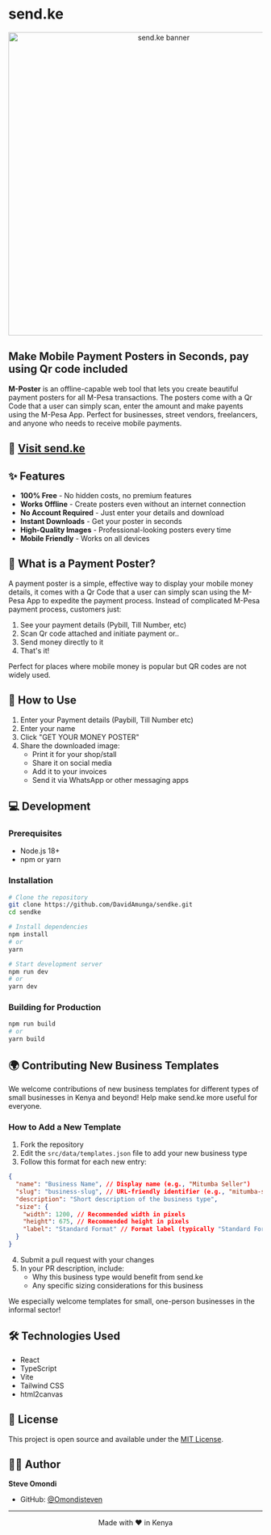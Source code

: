 # send.ke

<p align="center">
  <img src="public/ogimage.jpg" alt="send.ke banner" width="600">
</p>

## Make Mobile Payment Posters in Seconds, pay using Qr code included

**M-Poster** is an offline-capable web tool that lets you create beautiful payment posters for all M-Pesa transactions. The posters come with a Qr Code that a user can simply scan, enter the amount and make payents using the M-Pesa App. Perfect for businesses, street vendors, freelancers, and anyone who needs to receive mobile payments.

## 🔗 [Visit send.ke](https://send.ke)

## ✨ Features

- **100% Free** - No hidden costs, no premium features
- **Works Offline** - Create posters even without an internet connection
- **No Account Required** - Just enter your details and download
- **Instant Downloads** - Get your poster in seconds
- **High-Quality Images** - Professional-looking posters every time
- **Mobile Friendly** - Works on all devices

## 📱 What is a Payment Poster?

A payment poster is a simple, effective way to display your mobile money details, it comes with a Qr Code that a user can simply scan using the M-Pesa App to expedite the payment process. Instead of complicated M-Pesa payment process, customers just:

1. See your payment details (Pybill, Till Number, etc)
2. Scan Qr code attached and initiate payment or..
3. Send money directly to it
4. That's it!

Perfect for places where mobile money is popular but QR codes are not widely used.

## 🚀 How to Use

1. Enter your Payment details (Paybill, Till Number etc)
2. Enter your name
3. Click "GET YOUR MONEY POSTER"
4. Share the downloaded image:
   - Print it for your shop/stall
   - Share it on social media
   - Add it to your invoices
   - Send it via WhatsApp or other messaging apps

## 💻 Development

### Prerequisites

- Node.js 18+
- npm or yarn

### Installation

```bash
# Clone the repository
git clone https://github.com/DavidAmunga/sendke.git
cd sendke

# Install dependencies
npm install
# or
yarn

# Start development server
npm run dev
# or
yarn dev
```

### Building for Production

```bash
npm run build
# or
yarn build
```

## 🌍 Contributing New Business Templates

We welcome contributions of new business templates for different types of small businesses in Kenya and beyond! Help make send.ke more useful for everyone.

### How to Add a New Template

1. Fork the repository
2. Edit the `src/data/templates.json` file to add your new business type
3. Follow this format for each new entry:

```json
{
  "name": "Business Name", // Display name (e.g., "Mitumba Seller")
  "slug": "business-slug", // URL-friendly identifier (e.g., "mitumba-seller")
  "description": "Short description of the business type",
  "size": {
    "width": 1200, // Recommended width in pixels
    "height": 675, // Recommended height in pixels
    "label": "Standard Format" // Format label (typically "Standard Format" or "Other Format")
  }
}
```

4. Submit a pull request with your changes
5. In your PR description, include:
   - Why this business type would benefit from send.ke
   - Any specific sizing considerations for this business

We especially welcome templates for small, one-person businesses in the informal sector!

## 🛠️ Technologies Used

- React
- TypeScript
- Vite
- Tailwind CSS
- html2canvas

## 📄 License

This project is open source and available under the [MIT License](LICENSE).

## 👨‍💻 Author

**Steve Omondi**

- GitHub: [@Omondisteven](https://github.com/Omondisteven)

---

<p align="center">
  Made with ❤️ in Kenya
</p>
